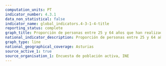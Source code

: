 ```yaml
---
computation_units: PT
indicator_number: 4.3.1
data_non_statistical: false
indicator_name: global_indicators.4-3-1-4-title
reporting_status: complete
graph_title: Proporción de personas entre 25 y 64 años que han realizado estudios o formación en las últimas cuatro semanas
national_indicator_description: Proporción de personas entre 25 y 64 años que han realizado estudios o formación en las últimas cuatro semanas
graph_type: line
national_geographical_coverage: Asturias
source_active_1: true
source_organisation_1: Encuesta de población activa, INE
---
```

